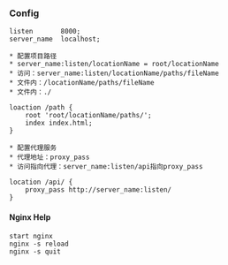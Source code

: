 ### Config
	
	listen       8000;
    server_name  localhost;

	* 配置项目路径
	* server_name:listen/locationName = root/locationName
    * 访问：server_name:listen/locationName/paths/fileName
    * 文件内：/locationName/paths/fileName
    * 文件内：./

	loaction /path {
		root 'root/locationName/paths/';
		index index.html;
	}

	* 配置代理服务
	* 代理地址：proxy_pass
	* 访问指向代理：server_name:listen/api指向proxy_pass
	
	location /api/ {
		proxy_pass http://server_name:listen/
	}

#### Nginx Help
	start nginx
	nginx -s reload
	nginx -s quit
